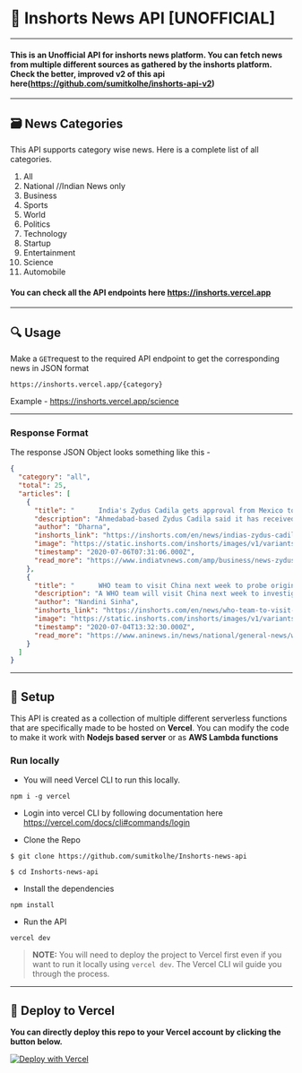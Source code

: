 # 📰 Inshorts News API [UNOFFICIAL]

---

#### This is an Unofficial API for inshorts news platform. You can fetch news from multiple different sources as gathered by the inshorts platform. Check the better, improved v2 of this api here(https://github.com/sumitkolhe/inshorts-api-v2) 

---

## :card_file_box: News Categories

This API supports category wise news. Here is a complete list of all categories.

1. All
2. National //Indian News only
3. Business
4. Sports
5. World
6. Politics
7. Technology
8. Startup
9. Entertainment
10. Science
11. Automobile


#### You can check all the API endpoints here https://inshorts.vercel.app
---

## :mag: Usage

Make a `GET`request to the required API endpoint to get the corresponding news in JSON format
```
https://inshorts.vercel.app/{category}
```
Example - https://inshorts.vercel.app/science

---

### Response Format

The response JSON Object looks something like this - 

```JSON
{
  "category": "all",
  "total": 25,
  "articles": [
    {
      "title": "      India's Zydus Cadila gets approval from Mexico to test potential COVID-19 drug    ",
      "description": "Ahmedabad-based Zydus Cadila said it has received approval from Mexico's regulatory authority COFEPRIS to test its research candidate Desidustat in the management of COVID-19 patients. Zydus will conduct a study to evaluate the drug's efficacy and safety. It said that 100 mg Desidustat tablets will be administered for a period of 14 days alongside recommended standard care during the trial.",
      "author": "Dharna",
      "inshorts_link": "https://inshorts.com/en/news/indias-zydus-cadila-gets-approval-from-mexico-to-test-potential-covid19-drug-1594020666487",
      "image": "https://static.inshorts.com/inshorts/images/v1/variants/jpg/m/2020/07_jul/6_mon/img_1594016494612_66.jpg?",
      "timestamp": "2020-07-06T07:31:06.000Z",
      "read_more": "https://www.indiatvnews.com/amp/business/news-zydus-cadila-covid-19-drug-desidustat-tablets-testing-mexican-authority-cofepris-631995?utm_campaign=fullarticle&utm_medium=referral&utm_source=inshorts "
    },
    {
      "title": "      WHO team to visit China next week to probe origins of coronavirus    ",
      "description": "A WHO team will visit China next week to investigate the origins of the coronavirus and its spread to human beings, Dr Soumya Swaminathan, Chief Scientist, WHO said. Studies in South-East Asia show bats have lots of coronaviruses...There are also previous studies showing populations in southern China and other South-East Asian countries have antibodies to coronaviruses, she added.",
      "author": "Nandini Sinha",
      "inshorts_link": "https://inshorts.com/en/news/who-team-to-visit-china-next-week-to-probe-origins-of-coronavirus-1593869550189",
      "image": "https://static.inshorts.com/inshorts/images/v1/variants/jpg/m/2020/07_jul/4_sat/img_1593865807516_20.jpg?",
      "timestamp": "2020-07-04T13:32:30.000Z",
      "read_more": "https://www.aninews.in/news/national/general-news/who-team-to-visit-china-next-week-to-investigate-origins-of-coronavirus20200704105445/?utm_campaign=fullarticle&utm_medium=referral&utm_source=inshorts "
    }
  ]
}
```
---
## :construction_worker: Setup 

This API is created as a collection of multiple different serverless functions that are specifically made to be hosted on **Vercel**. You can modify the code to make it work with **Nodejs based server** or as **AWS Lambda functions**

### Run locally
* You will need Vercel CLI to run this locally. 
```
npm i -g vercel
```
* Login into vercel CLI by following documentation here https://vercel.com/docs/cli#commands/login

* Clone the Repo
```
$ git clone https://github.com/sumitkolhe/Inshorts-news-api

$ cd Inshorts-news-api
```

* Install the dependencies
```
npm install
```

* Run the API 
```
vercel dev
```

> **NOTE:** You will need to deploy the project to Vercel first even if you want to run it locally using `vercel dev`. The Vercel CLI wil guide you through the process.
---

## :rocket: Deploy to Vercel

**You can directly deploy this repo to your Vercel account by clicking the button below.**
<br>

[![Deploy with Vercel](https://vercel.com/button)](https://vercel.com/import/project?template=https://github.com/sumitkolhe/Inshorts-news-api)
